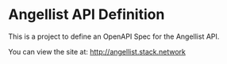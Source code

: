 # Angellist API Definition
This is a project to define an OpenAPI Spec for the Angellist API.

You can view the site at: http://angellist.stack.network
